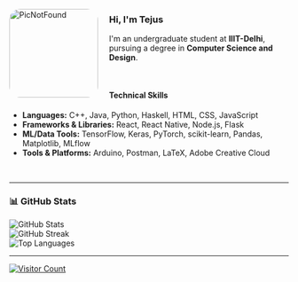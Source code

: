 <img src="http://upload.wikimedia.org/wikipedia/commons/0/06/Green_character_pixel_art.png" 
     alt="PicNotFound" 
     width="160" 
     align="left" 
     style="margin-right: 20px; border-radius: 20px;" />

<h3>Hi, I'm Tejus</h3>
<p>
  I'm an undergraduate student at <strong>IIIT-Delhi</strong>, pursuing a degree in <strong>Computer Science and Design</strong>.
</p>
</br>
<h4> Technical Skills</h4>
<ul>
  <li><strong>Languages:</strong> C++, Java, Python, Haskell, HTML, CSS, JavaScript</li>
  <li><strong>Frameworks & Libraries:</strong> React, React Native, Node.js, Flask</li>
  <li><strong>ML/Data Tools:</strong> TensorFlow, Keras, PyTorch, scikit-learn, Pandas, Matplotlib, MLflow</li>
  <li><strong>Tools & Platforms:</strong> Arduino, Postman, LaTeX, Adobe Creative Cloud</li>
</ul>

<br clear="both" />


---

### 📊 GitHub Stats

![GitHub Stats](https://github-readme-stats.vercel.app/api?username=Tejusmadan&theme=tokyonight&hide_border=false&include_all_commits=false&count_private=false)  
![GitHub Streak](https://nirzak-streak-stats.vercel.app/?user=Tejusmadan&theme=tokyonight&hide_border=false)  
![Top Languages](https://github-readme-stats.vercel.app/api/top-langs/?username=Tejusmadan&theme=tokyonight&hide_border=false&layout=compact)

---

<p align="left">
  <a href="https://visitcount.itsvg.in">
    <img src="https://visitcount.itsvg.in/api?id=Tejusmadan&icon=5&color=6" alt="Visitor Count"/>
  </a>
</p>
